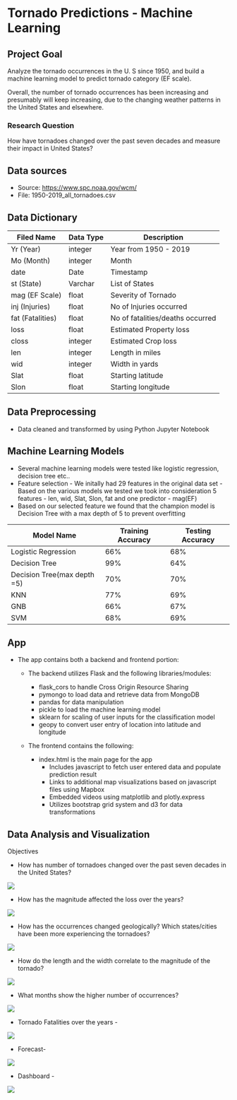 # Tornado Predictions - Machine Learning

## Project Goal

Analyze the tornado occurrences in the U. S since 1950, and build a machine learning model to predict tornado category (EF scale).

Overall, the number of tornado occurrences has been increasing and presumably will keep increasing, due to the changing weather patterns in the United States and elsewhere.

### Research Question

How have tornadoes changed over the past seven decades and measure their impact in United States?

## Data sources

  * Source: https://www.spc.noaa.gov/wcm/ 
  * File: 1950-2019_all_tornadoes.csv

## Data Dictionary

|Filed Name |Data Type |Description
| ---- | ---- | ---- |
Yr (Year) |	integer	| Year from 1950 - 2019 |
Mo (Month)|	integer	| Month 
date	     | Date	   | Timestamp
st (State)| Varchar	| List of States 
mag (EF Scale) |	float |	Severity of Tornado
inj (Injuries) |	float	| No of Injuries occurred
fat (Fatalities) |	float	| No of fatalities/deaths occurred
loss 	| float	| Estimated Property loss
closs |	integer |	Estimated Crop loss
len |	integer	| Length in miles
wid	| integer	| Width in yards
Slat | 	float	| Starting latitude
Slon | float	 | Starting longitude


## Data Preprocessing

  - Data cleaned and transformed by using Python Jupyter Notebook
 
## Machine Learning Models
  - Several machine learning models were tested like logistic regression, decision tree etc..
  - Feature selection
        - We initally had 29 features in the original data set
        - Based on the various models we tested we took into consideration 5 features - len, wid, Slat, Slon, fat and one predictor - mag(EF)
  - Based on our selected feature we found that the champion model is Decision Tree with a max depth of 5 to prevent overfitting
 
 |Model Name |Training Accuracy |Testing Accuracy
| ---- | ---- | ---- |
Logistic Regression |	66%	| 68% |
Decision Tree |	99%	| 64% |
Decision Tree(max depth =5) |	70%	| 70% |
KNN |	77%	| 69% |
GNB | 66% | 67% |
SVM |	68%	| 69% |

  
## App
- The app contains both a backend and frontend portion:

  - The backend utilizes Flask and the following libraries/modules:
    - flask_cors to handle Cross Origin Resource Sharing
    - pymongo to load data and retrieve data from MongoDB
    - pandas for data manipulation
    - pickle to load the machine learning model
    - sklearn for scaling of user inputs for the classification model
    - geopy to convert user entry of location into latitude and longitude

  - The frontend contains the following:
    - index.html is the main page for the app
      - Includes javascript to fetch user entered data and populate prediction result
      - Links to additional map visualizations based on javascript files using Mapbox
      - Embedded videos using matplotlib and plotly.express
      - Utilizes bootstrap grid system and d3 for data transformations

## Data Analysis and Visualization

Objectives
* How has number of tornadoes changed over the past seven decades in the United States?

![](https://github.com/tornado-predictions/tornado/blob/poonam/poonam_final_project_ML/images/tornado%20occurrences%20over%20the%20years%20-%20animation.png)

* How has the magnitude affected the loss over the years?

![](https://github.com/tornado-predictions/tornado/blob/poonam/poonam_final_project_ML/images/Analysis-%20Loss%20(Dollars)%20vs%20Magnitude.png)

* How has the occurrences changed geologically? Which states/cities have been more experiencing the tornadoes?

![](https://github.com/tornado-predictions/tornado/blob/poonam/poonam_final_project_ML/images/tornado%20frequency-%20animation.png)

* How do the length and the width correlate to the magnitude of the tornado?

![](https://github.com/tornado-predictions/tornado/blob/poonam/poonam_final_project_ML/images/Analysis-%20Length%20and%20Width.png)

* What months show the higher number of occurrences?

![](https://github.com/tornado-predictions/tornado/blob/poonam/poonam_final_project_ML/images/Analysis-%20occurrences%20in%20each%20month%20over%20the%20years.png)

* Tornado Fatalities over the years -

![](https://github.com/tornado-predictions/tornado/blob/poonam/poonam_final_project_ML/images/fatalities-choropleth-%20animation.png)

* Forecast-

![](https://github.com/tornado-predictions/tornado/blob/poonam/poonam_final_project_ML/images/Forecast-%20tornado%20occurrences%20over%20the%20years.png)

* Dashboard - 

![](https://github.com/tornado-predictions/tornado/blob/poonam/poonam_final_project_ML/images/tornado%20prediction%20dashboard.png)
